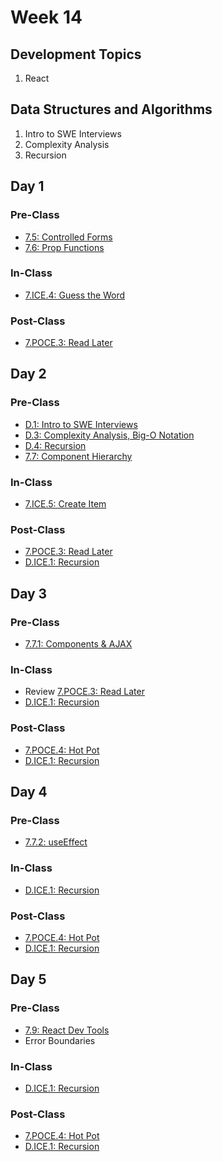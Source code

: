 # Week 14

## Development Topics

1. React

## Data Structures and Algorithms

1. Intro to SWE Interviews
2. Complexity Analysis
3. Recursion

## Day 1

### Pre-Class

* [7.5: Controlled Forms](../../7-react/7.5-controlled-forms.md)
* [7.6: Prop Functions](../../7-react/7.6-prop-functions.md)

### In-Class

* [7.ICE.4: Guess the Word](../../7-react/7.ice-in-class-exercises/7.ice.4-guess-the-word.md)

### Post-Class

* [7.POCE.3: Read Later](../../7-react/7.poce-post-class-exercises/7.poce.3-read-later.md)

## Day 2

### Pre-Class

* [D.1: Intro to SWE Interviews](../../data-structures-and-algorithms/d.1-intro-to-swe-interviews.md)
* [D.3: Complexity Analysis, Big-O Notation](../../data-structures-and-algorithms/d.3-complexity-analysis-big-o-notation.md)
* [D.4: Recursion](../../data-structures-and-algorithms/d.4-recursion.md)
* [7.7: Component Hierarchy](../../7-react/7.7-component-hierarchy/)

### In-Class

* [7.ICE.5: Create Item](../../7-react/7.ice-in-class-exercises/7.ice.5-create-item.md)

### Post-Class

* [7.POCE.3: Read Later](../../7-react/7.poce-post-class-exercises/7.poce.3-read-later.md)
* [D.ICE.1: Recursion](../../data-structures-and-algorithms/d.ice-in-class-exercises/d.ice.1-recursion.md)

## Day 3

### Pre-Class

* [7.7.1: Components & AJAX](../../7-react/7.7-component-hierarchy/7.7.1-component-ajax.md)

### In-Class

* Review [7.POCE.3: Read Later](../../7-react/7.poce-post-class-exercises/7.poce.3-read-later.md)
* [D.ICE.1: Recursion](../../data-structures-and-algorithms/d.ice-in-class-exercises/d.ice.1-recursion.md)

### **Post-Class**

* [7.POCE.4: Hot Pot](../../7-react/7.poce-post-class-exercises/7.poce.4-hot-pot-bill-splitter.md)
* [D.ICE.1: Recursion](../../data-structures-and-algorithms/d.ice-in-class-exercises/d.ice.1-recursion.md)

## Day 4

### Pre-Class

* [7.7.2: useEffect](../../7-react/7.7-component-hierarchy/7.7.2-useeffect.md)

### **In-Class**

* [D.ICE.1: Recursion](../../data-structures-and-algorithms/d.ice-in-class-exercises/d.ice.1-recursion.md)

### **Post-Class**

* [7.POCE.4: Hot Pot](../../7-react/7.poce-post-class-exercises/7.poce.4-hot-pot-bill-splitter.md)
* [D.ICE.1: Recursion](../../data-structures-and-algorithms/d.ice-in-class-exercises/d.ice.1-recursion.md)

## Day 5

### Pre-Class

* [7.9: React Dev Tools](../../7-react/7.9-react-dev-tools.md)
* Error Boundaries

### **In-Class**

* [D.ICE.1: Recursion](../../data-structures-and-algorithms/d.ice-in-class-exercises/d.ice.1-recursion.md)

### **Post-Class**

* [7.POCE.4: Hot Pot](../../7-react/7.poce-post-class-exercises/7.poce.4-hot-pot-bill-splitter.md)
* [D.ICE.1: Recursion](../../data-structures-and-algorithms/d.ice-in-class-exercises/d.ice.1-recursion.md)

